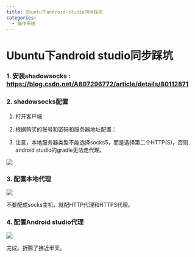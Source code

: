 ```yaml
---
title: Ubuntu下android-studio同步踩坑
categories:
  - 操作系统
---
```


# Ubuntu下android studio同步踩坑

### 1. 安装shadowsocks : https://blog.csdn.net/A807296772/article/details/80112871

### 2. shadowsocks配置

1. 打开客户端

2. 根据购买的账号和密码和服务器地址配置：
3. 注意，本地服务器类型不能选择socks5，而是选择第二个HTTP(S)，否则android studio的gradle无法走代理。

![](https://upload-images.jianshu.io/upload_images/7177220-fb5af5f0973e767a.png?imageMogr2/auto-orient/strip%7CimageView2/2/w/1240)

### 3. 配置本地代理

![](https://upload-images.jianshu.io/upload_images/7177220-93d3e65be75043cb.png?imageMogr2/auto-orient/strip%7CimageView2/2/w/1240)

不要配成socks主机，就配HTTP代理和HTTPS代理。

### 4. 配置Android studio代理

![](https://upload-images.jianshu.io/upload_images/7177220-77aaadafaa6ce025.png?imageMogr2/auto-orient/strip%7CimageView2/2/w/1240)

完成。折腾了接近半天。
                                                                                                                                                                                                                                                                                                                                                                                                                                                                                                                                                                                                                                                                                                                                                                                                                                                                                                                                                                                                                                                                                                                                                                                                                                                                                                                                                                                                                                                                                                                                                                                                                                                                                                                                                                                                                                                                                                                                                                                                                                                                                                                                                                                                                                                                                                                                                                                                                                                                                                                                                                                                                                                                                                                                                                                                                                                                                                                                                                                                                                                                                                                                                                                                                                                                                                                                                                                                                                                                                                                                                                                                                                                                                                                                                                                                                                                                                                                                                                                                                                                                                                                                                                                                                                                                                                                                                                                                                                                                                                                                                                                                                                                                                                                                                                                                                                                                                                                                                                                                                                                                                                                                                                                                                                                                                                                                                                                                                                                                                                                                                                                                                                                                                                                                                                                                                                                                                                                                                                                                                                                                                                                                                                                                                                                                                                                                                                                                                                                                                                                                                                                                                                                                                                                                                                                                                                                                                                                                                                                                                                                                                                                                                                                                                                                                                                                                                                                                                                                                                                                                                                                                                                                                                                                                                                                                                                                                                                                                                                                                                                                                                                                                                                                                                                                                                                                                                                                                                                                                                                                                                                                                                                                                                                                                                                                                                                                                                                                                                                                                                                                                                                                                                                                                                                                                                                                                                                                                                                                                                                                                                                                                                                                                                                      